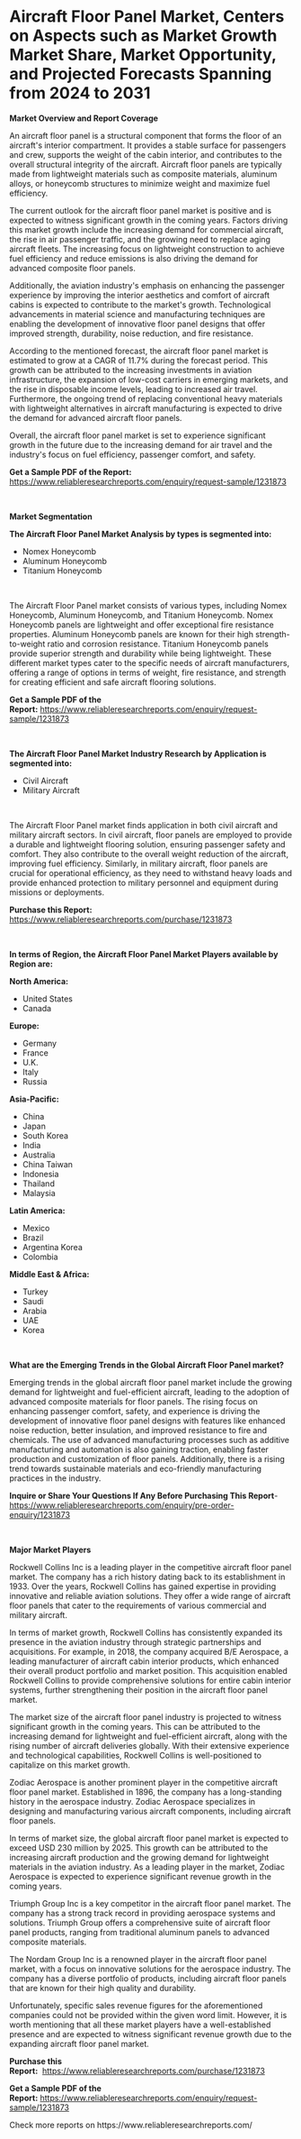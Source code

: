 <p><h1>Aircraft Floor Panel Market, Centers on Aspects such as Market Growth Market Share, Market Opportunity, and Projected Forecasts Spanning from 2024 to 2031</h1></p><p><strong>Market Overview and Report Coverage</strong></p>
<p><p>An aircraft floor panel is a structural component that forms the floor of an aircraft's interior compartment. It provides a stable surface for passengers and crew, supports the weight of the cabin interior, and contributes to the overall structural integrity of the aircraft. Aircraft floor panels are typically made from lightweight materials such as composite materials, aluminum alloys, or honeycomb structures to minimize weight and maximize fuel efficiency.</p><p>The current outlook for the aircraft floor panel market is positive and is expected to witness significant growth in the coming years. Factors driving this market growth include the increasing demand for commercial aircraft, the rise in air passenger traffic, and the growing need to replace aging aircraft fleets. The increasing focus on lightweight construction to achieve fuel efficiency and reduce emissions is also driving the demand for advanced composite floor panels.</p><p>Additionally, the aviation industry's emphasis on enhancing the passenger experience by improving the interior aesthetics and comfort of aircraft cabins is expected to contribute to the market's growth. Technological advancements in material science and manufacturing techniques are enabling the development of innovative floor panel designs that offer improved strength, durability, noise reduction, and fire resistance.</p><p>According to the mentioned forecast, the aircraft floor panel market is estimated to grow at a CAGR of 11.7% during the forecast period. This growth can be attributed to the increasing investments in aviation infrastructure, the expansion of low-cost carriers in emerging markets, and the rise in disposable income levels, leading to increased air travel. Furthermore, the ongoing trend of replacing conventional heavy materials with lightweight alternatives in aircraft manufacturing is expected to drive the demand for advanced aircraft floor panels.</p><p>Overall, the aircraft floor panel market is set to experience significant growth in the future due to the increasing demand for air travel and the industry's focus on fuel efficiency, passenger comfort, and safety.</p></p>
<p><strong>Get a Sample PDF of the Report:</strong> <a href="https://www.reliableresearchreports.com/enquiry/request-sample/1231873">https://www.reliableresearchreports.com/enquiry/request-sample/1231873</a></p>
<p>&nbsp;</p>
<p><strong>Market Segmentation</strong></p>
<p><strong>The Aircraft Floor Panel Market Analysis by types is segmented into:</strong></p>
<p><ul><li>Nomex Honeycomb</li><li>Aluminum Honeycomb</li><li>Titanium Honeycomb</li></ul></p>
<p>&nbsp;</p>
<p><p>The Aircraft Floor Panel market consists of various types, including Nomex Honeycomb, Aluminum Honeycomb, and Titanium Honeycomb. Nomex Honeycomb panels are lightweight and offer exceptional fire resistance properties. Aluminum Honeycomb panels are known for their high strength-to-weight ratio and corrosion resistance. Titanium Honeycomb panels provide superior strength and durability while being lightweight. These different market types cater to the specific needs of aircraft manufacturers, offering a range of options in terms of weight, fire resistance, and strength for creating efficient and safe aircraft flooring solutions.</p></p>
<p><strong>Get a Sample PDF of the Report:</strong>&nbsp;<a href="https://www.reliableresearchreports.com/enquiry/request-sample/1231873">https://www.reliableresearchreports.com/enquiry/request-sample/1231873</a></p>
<p>&nbsp;</p>
<p><strong>The Aircraft Floor Panel Market Industry Research by Application is segmented into:</strong></p>
<p><ul><li>Civil Aircraft</li><li>Military Aircraft</li></ul></p>
<p>&nbsp;</p>
<p><p>The Aircraft Floor Panel market finds application in both civil aircraft and military aircraft sectors. In civil aircraft, floor panels are employed to provide a durable and lightweight flooring solution, ensuring passenger safety and comfort. They also contribute to the overall weight reduction of the aircraft, improving fuel efficiency. Similarly, in military aircraft, floor panels are crucial for operational efficiency, as they need to withstand heavy loads and provide enhanced protection to military personnel and equipment during missions or deployments.</p></p>
<p><strong>Purchase this Report:</strong>&nbsp; <a href="https://www.reliableresearchreports.com/purchase/1231873">https://www.reliableresearchreports.com/purchase/1231873</a></p>
<p>&nbsp;</p>
<p><strong>In terms of Region, the Aircraft Floor Panel Market Players available by Region are:</strong></p>
<p>
    <p> <strong> North America: </strong>
        <ul>
            <li>United States</li>
            <li>Canada</li>
        </ul>
        </p> 
    <p> <strong> Europe: </strong>
        <ul>
            <li>Germany</li>
            <li>France</li>
            <li>U.K.</li>
            <li>Italy</li>
            <li>Russia</li>
        </ul>
        </p> 
    <p> <strong> Asia-Pacific: </strong>
        <ul>
            <li>China</li>
            <li>Japan</li>
            <li>South Korea</li>
            <li>India</li>
            <li>Australia</li>
            <li>China Taiwan</li>
            <li>Indonesia</li>
            <li>Thailand</li>
            <li>Malaysia</li>
        </ul>
        </p> 
    <p> <strong> Latin America: </strong>
        <ul>
            <li>Mexico</li>
            <li>Brazil</li>
            <li>Argentina Korea</li>
            <li>Colombia</li>
        </ul>
        </p> 
    <p> <strong> Middle East & Africa: </strong>
        <ul>
            <li>Turkey</li>
            <li>Saudi</li>
            <li>Arabia</li>
            <li>UAE</li>
            <li>Korea</li>
        </ul>
    </p>
    </p>
<p>&nbsp;</p>
<p><strong>What are the Emerging Trends in the Global Aircraft Floor Panel market?</strong></p>
<p><p>Emerging trends in the global aircraft floor panel market include the growing demand for lightweight and fuel-efficient aircraft, leading to the adoption of advanced composite materials for floor panels. The rising focus on enhancing passenger comfort, safety, and experience is driving the development of innovative floor panel designs with features like enhanced noise reduction, better insulation, and improved resistance to fire and chemicals. The use of advanced manufacturing processes such as additive manufacturing and automation is also gaining traction, enabling faster production and customization of floor panels. Additionally, there is a rising trend towards sustainable materials and eco-friendly manufacturing practices in the industry.</p></p>
<p><strong>Inquire or Share Your Questions If Any Before Purchasing This Report</strong>- <a href="https://www.reliableresearchreports.com/enquiry/pre-order-enquiry/1231873">https://www.reliableresearchreports.com/enquiry/pre-order-enquiry/1231873</a></p>
<p>&nbsp;</p>
<p><strong>Major Market Players</strong></p>
<p><p>Rockwell Collins Inc is a leading player in the competitive aircraft floor panel market. The company has a rich history dating back to its establishment in 1933. Over the years, Rockwell Collins has gained expertise in providing innovative and reliable aviation solutions. They offer a wide range of aircraft floor panels that cater to the requirements of various commercial and military aircraft.</p><p>In terms of market growth, Rockwell Collins has consistently expanded its presence in the aviation industry through strategic partnerships and acquisitions. For example, in 2018, the company acquired B/E Aerospace, a leading manufacturer of aircraft cabin interior products, which enhanced their overall product portfolio and market position. This acquisition enabled Rockwell Collins to provide comprehensive solutions for entire cabin interior systems, further strengthening their position in the aircraft floor panel market.</p><p>The market size of the aircraft floor panel industry is projected to witness significant growth in the coming years. This can be attributed to the increasing demand for lightweight and fuel-efficient aircraft, along with the rising number of aircraft deliveries globally. With their extensive experience and technological capabilities, Rockwell Collins is well-positioned to capitalize on this market growth.</p><p>Zodiac Aerospace is another prominent player in the competitive aircraft floor panel market. Established in 1896, the company has a long-standing history in the aerospace industry. Zodiac Aerospace specializes in designing and manufacturing various aircraft components, including aircraft floor panels.</p><p>In terms of market size, the global aircraft floor panel market is expected to exceed USD 230 million by 2025. This growth can be attributed to the increasing aircraft production and the growing demand for lightweight materials in the aviation industry. As a leading player in the market, Zodiac Aerospace is expected to experience significant revenue growth in the coming years.</p><p>Triumph Group Inc is a key competitor in the aircraft floor panel market. The company has a strong track record in providing aerospace systems and solutions. Triumph Group offers a comprehensive suite of aircraft floor panel products, ranging from traditional aluminum panels to advanced composite materials.</p><p>The Nordam Group Inc is a renowned player in the aircraft floor panel market, with a focus on innovative solutions for the aerospace industry. The company has a diverse portfolio of products, including aircraft floor panels that are known for their high quality and durability.</p><p>Unfortunately, specific sales revenue figures for the aforementioned companies could not be provided within the given word limit. However, it is worth mentioning that all these market players have a well-established presence and are expected to witness significant revenue growth due to the expanding aircraft floor panel market.</p></p>
<p><strong>Purchase this Report:</strong>&nbsp;&nbsp;<a href="https://www.reliableresearchreports.com/purchase/1231873">https://www.reliableresearchreports.com/purchase/1231873</a></p>
<p></p>
<p><strong>Get a Sample PDF of the Report:</strong>&nbsp;<a href="https://www.reliableresearchreports.com/enquiry/request-sample/1231873">https://www.reliableresearchreports.com/enquiry/request-sample/1231873</a></p>
<p>Check more reports on https://www.reliableresearchreports.com/</p>